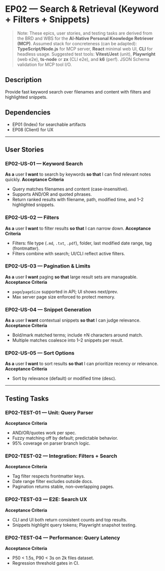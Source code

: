 # EP02 — Search & Retrieval (Keyword + Filters + Snippets)


> Note: These epics, user stories, and testing tasks are derived from the BRD and WBS for the **AI‑Native Personal Knowledge Retriever (MCP)**.
> Assumed stack for concreteness (can be adapted): **TypeScript/Node.js** for MCP server, **React** minimal web UI, **CLI** for headless usage.
> Suggested test tools: **Vitest/Jest** (unit), **Playwright** (web e2e), **ts-node** or **zx** (CLI e2e), and **k6** (perf). JSON Schema validation for MCP tool I/O.


## Description
Provide fast keyword search over filenames and content with filters and highlighted snippets.

## Dependencies
- EP01 (Index) for searchable artifacts
- EP08 (Client) for UX

---

## User Stories

### EP02-US-01 — Keyword Search
**As a** user **I want** to search by keywords **so that** I can find relevant notes quickly.
**Acceptance Criteria**
- Query matches filenames and content (case-insensitive).
- Supports AND/OR and quoted phrases.
- Return ranked results with filename, path, modified time, and 1–2 highlighted snippets.

### EP02-US-02 — Filters
**As a** user **I want** to filter results **so that** I can narrow down.
**Acceptance Criteria**
- Filters: file type (`.md`, `.txt`, `.pdf`), folder, last modified date range, tag (frontmatter).
- Filters combine with search; UI/CLI reflect active filters.

### EP02-US-03 — Pagination & Limits
**As a** user **I want** paging **so that** large result sets are manageable.
**Acceptance Criteria**
- `page`/`pageSize` supported in API; UI shows next/prev.
- Max server page size enforced to protect memory.

### EP02-US-04 — Snippet Generation
**As a** user **I want** contextual snippets **so that** I can judge relevance.
**Acceptance Criteria**
- Bold/mark matched terms; include ±N characters around match.
- Multiple matches coalesce into 1–2 snippets per result.

### EP02-US-05 — Sort Options
**As a** user **I want** to sort results **so that** I can prioritize recency or relevance.
**Acceptance Criteria**
- Sort by relevance (default) or modified time (desc).

---

## Testing Tasks

### EP02-TEST-01 — Unit: Query Parser
**Acceptance Criteria**
- AND/OR/quotes work per spec.
- Fuzzy matching off by default; predictable behavior.
- 95% coverage on parser branch logic.

### EP02-TEST-02 — Integration: Filters + Search
**Acceptance Criteria**
- Tag filter respects frontmatter keys.
- Date range filter excludes outside docs.
- Pagination returns stable, non-overlapping pages.

### EP02-TEST-03 — E2E: Search UX
**Acceptance Criteria**
- CLI and UI both return consistent counts and top results.
- Snippets highlight query tokens; Playwright snapshot testing.

### EP02-TEST-04 — Performance: Query Latency
**Acceptance Criteria**
- P50 < 1.5s, P90 < 3s on 2k files dataset.
- Regression threshold gates in CI.

